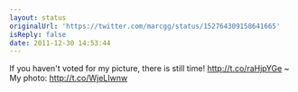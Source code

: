 ```yaml
---
layout: status
originalUrl: 'https://twitter.com/marcgg/status/152764309158641665'
isReply: false
date: 2011-12-30 14:53:44
---
```


If you haven't voted for my picture, there is still time! http://t.co/raHjpYGe ~ My photo:  http://t.co/WjeLIwnw
